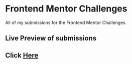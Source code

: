 # Frontend Mentor Challenges
All of my submissions for the Frontend Mentor Challenges

## Live Preview of submissions

## Click [Here](https://bit.ly/3fBXgVs)

